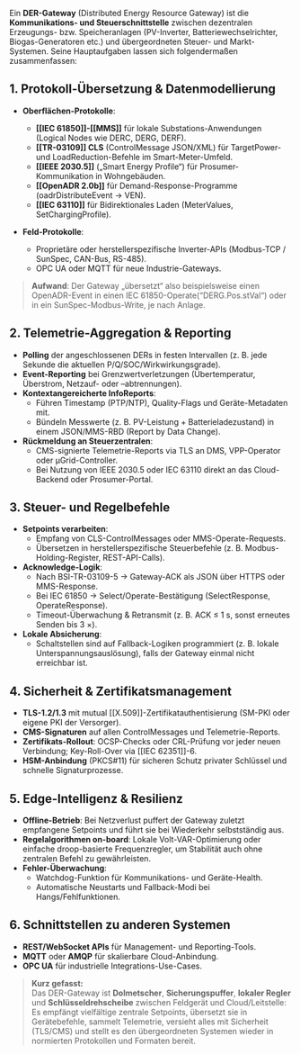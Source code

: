 Ein **DER-Gateway** (Distributed Energy Resource Gateway) ist die **Kommunikations- und Steuer­schnittstelle** zwischen dezentralen Erzeugungs- bzw. Speicheranlagen (PV-Inverter, Batteriewechselrichter, Biogas-Generatoren etc.) und übergeordneten Steuer- und Markt-Systemen. Seine Hauptaufgaben lassen sich folgendermaßen zusammenfassen:

## 1. Protokoll-Übersetzung & Datenmodellierung

- **Oberflächen-Protokolle**:    
    - **[[IEC 61850]]-[[MMS]]** für lokale Substations-Anwendungen (Logical Nodes wie DERC, DERG, DERF).
    - **[[TR-03109]] CLS** (ControlMessage JSON/XML) für TargetPower- und LoadReduction-Befehle im Smart-Meter-Umfeld.
    - **[[IEEE 2030.5]]** („Smart Energy Profile“) für Prosumer-Kommunikation in Wohngebäuden.
    - **[[OpenADR 2.0b]]** für Demand-Response-Programme (oadrDistributeEvent → VEN).
    - **[[IEC 63110]]** für Bidirektionales Laden (MeterValues, SetChargingProfile).

- **Feld-Protokolle**:    
    - Proprietäre oder herstellerspezifische Inverter-APIs (Modbus-TCP / SunSpec, CAN-Bus, RS-485).
    - OPC UA oder MQTT für neue Industrie-Gateways.


> **Aufwand**: Der Gateway „übersetzt“ also beispielsweise einen OpenADR-Event in einen IEC 61850-Operate(“DERG.Pos.stVal“) oder in ein SunSpec-Modbus-Write, je nach Anlage.


## 2. Telemetrie-Aggregation & Reporting

- **Polling** der angeschlossenen DERs in festen Intervallen (z. B. jede Sekunde die aktuellen P/Q/SOC/Wirkwirkungsgrade).    
- **Event-Reporting** bei Grenzwertverletzungen (Übertemperatur, Überstrom, Netzauf- oder –abtrennungen).
- **Kontextangereicherte InfoReports**:
    - Führen Timestamp (PTP/NTP), Quality-Flags und Geräte-Metadaten mit.
    - Bündeln Messwerte (z. B. PV-Leistung + Batterieladezustand) in einem JSON/MMS-RBD (Report by Data Change).
- **Rückmeldung an Steuerzentralen**:
    - CMS-signierte Telemetrie-Reports via TLS an DMS, VPP-Operator oder µGrid-Controller.
    - Bei Nutzung von IEEE 2030.5 oder IEC 63110 direkt an das Cloud-Backend oder Prosumer-Portal.


## 3. Steuer- und Regelbefehle

- **Setpoints verarbeiten**:    
    - Empfang von CLS-ControlMessages oder MMS-Operate-Requests.
    - Übersetzen in herstellerspezifische Steuerbefehle (z. B. Modbus-Holding-Register, REST-API-Calls).
- **Acknowledge-Logik**:
    - Nach BSI-TR-03109-5 → Gateway-ACK als JSON über HTTPS oder MMS-Response.
    - Bei IEC 61850 → Select/Operate-Bestätigung (SelectResponse, OperateResponse).
    - Timeout-Überwachung & Retransmit (z. B. ACK ≤ 1 s, sonst erneutes Senden bis 3 ×).
- **Lokale Absicherung**:
    - Schaltstellen sind auf Fallback-Logiken programmiert (z. B. lokale Unterspannungsauslösung), falls der Gateway einmal nicht erreichbar ist.


## 4. Sicherheit & Zertifikatsmanagement

- **TLS-1.2/1.3** mit mutual [[X.509]]-Zertifikat­authentisierung (SM-PKI oder eigene PKI der Versorger).    
- **CMS-Signaturen** auf allen ControlMessages und Telemetrie-Reports.
- **Zertifikats-Rollout**: OCSP-Checks oder CRL-Prüfung vor jeder neuen Verbindung; Key-Roll-Over via [[IEC 62351]]-6.
- **HSM-Anbindung** (PKCS#11) für sicheren Schutz privater Schlüssel und schnelle Signatur­prozesse.


## 5. Edge-Intelligenz & Resilienz

- **Offline-Betrieb**: Bei Netzverlust puffert der Gateway zuletzt empfangene Setpoints und führt sie bei Wiederkehr selbstständig aus.    
- **Regelalgorithmen on-board**: Lokale Volt-VAR-Optimierung oder einfache droop-basierte Frequenzregler, um Stabilität auch ohne zentralen Befehl zu gewährleisten.
- **Fehler-Überwachung**:
    - Watchdog-Funktion für Kommunikations- und Geräte-Health.
    - Automatische Neustarts und Fallback-Modi bei Hangs/Fehlfunktionen.


## 6. Schnittstellen zu anderen Systemen

- **REST/WebSocket APIs** für Management- und Reporting-Tools.    
- **MQTT** oder **AMQP** für skalierbare Cloud-Anbindung.
- **OPC UA** für industrielle Integrations-Use-Cases.


> **Kurz gefasst:**  
> Das DER-Gateway ist **Dolmetscher**, **Sicherungspuffer**, **lokaler Regler** und **Schlüsseldrehscheibe** zwischen Feldgerät und Cloud/Leitstelle: Es empfängt vielfältige zentrale Setpoints, übersetzt sie in Gerätebefehle, sammelt Telemetrie, versieht alles mit Sicherheit (TLS/CMS) und stellt es den übergeordneten Systemen wieder in normierten Protokollen und Formaten bereit.